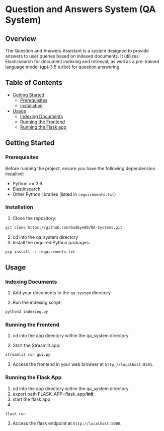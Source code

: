 # Question and Answers System (QA System)

## Overview

The Question and Answers Assistant is a system designed to provide answers to user queries based on indexed documents. It utilizes Elasticsearch for document indexing and retrieval, as well as a pre-trained language model (gpt-3.5 turbo) for question answering.

## Table of Contents

- [Getting Started](#getting-started)
  - [Prerequisites](#prerequisites)
  - [Installation](#installation)
- [Usage](#usage)
  - [Indexing Documents](#indexing-documents)
  - [Running the Frontend](#running-the-frontend)
  - [Running the Flask app](#running-the-flask-app)

## Getting Started

### Prerequisites

Before running the project, ensure you have the following dependencies installed:

- Python >= 3.6
- Elasticsearch
- Other Python libraries (listed in `requirements.txt`)

### Installation

1. Clone the repository:

```bash
git clone https://github.com/GodEye00/QA-Systems.git
```
2. cd into the qa_system directory
3. Install the required Python packages:

```bash
pip install -r requirements.txt
```

## Usage

### Indexing Documents

1. Add your documents to the `qa_system` directory.
   
2. Run the indexing script:

```bash
python3 indexing.py
```

### Running the Frontend
1. cd into the app directory within the qa_system directory

2. Start the Streamlit app:

```bash
streamlit run gui.py
```

3. Access the frontend in your web browser at `http://localhost:8501`.


### Running the Flask App
1. cd into the app directory within the qa_system directory
2. export path FLASK_APP=flask_app/__init__
3. start the flask app
4. 
```bash
flask run
```

3. Access the flask endpoint at `http://localhost:5000`.

